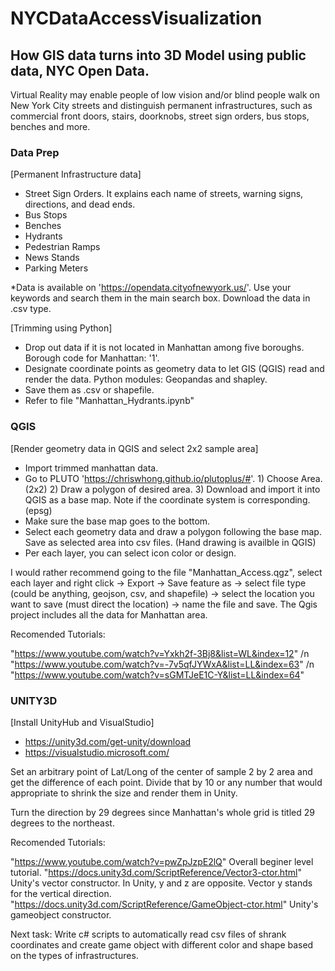 # NYCDataAccessVisualization
## How GIS data turns into 3D Model using public data, NYC Open Data.

Virtual Reality may enable people of low vision and/or blind people walk on New York City streets and distinguish permanent infrastructures, such as commercial front doors, stairs, doorknobs, street sign orders, bus stops, benches and more.

### Data Prep
[Permanent Infrastructure data]
- Street Sign Orders. It explains each name of streets, warning signs, directions, and dead ends. 
- Bus Stops
- Benches
- Hydrants
- Pedestrian Ramps
- News Stands
- Parking Meters

*Data is available on 'https://opendata.cityofnewyork.us/'. Use your keywords and search them in the main search box. Download the data in .csv type. 

[Trimming using Python]
- Drop out data if it is not located in Manhattan among five boroughs. Borough code for Manhattan: '1'.
- Designate coordinate points as geometry data to let GIS (QGIS) read and render the data. Python modules: Geopandas and shapley.
- Save them as .csv or shapefile.
- Refer to file "Manhattan_Hydrants.ipynb"

### QGIS
[Render geometry data in QGIS and select 2x2 sample area]
- Import trimmed manhattan data. 
- Go to PLUTO 'https://chriswhong.github.io/plutoplus/#'. 1) Choose Area. (2x2) 2) Draw a polygon of desired area. 3) Download and import it into QGIS as a base map. Note if the coordinate system is corresponding. (epsg)
- Make sure the base map goes to the bottom. 
- Select each geometry data and draw a polygon following the base map. Save as selected area into csv files. (Hand drawing is availble in QGIS)
- Per each layer, you can select icon color or design.

I would rather recommend going to the file "Manhattan_Access.qgz", select each layer and right click -> Export -> Save feature as -> select file type (could be anything, geojson, csv, and shapefile) -> select the location you want to save (must direct the location) -> name the file and save. The Qgis project includes all the data for Manhattan area.

Recomended Tutorials:

"https://www.youtube.com/watch?v=Yxkh2f-3Bj8&list=WL&index=12" /n
"https://www.youtube.com/watch?v=-7v5qfJYWxA&list=LL&index=63" /n
"https://www.youtube.com/watch?v=sGMTJeE1C-Y&list=LL&index=64"

### UNITY3D
[Install UnityHub and VisualStudio]
- https://unity3d.com/get-unity/download
- https://visualstudio.microsoft.com/

Set an arbitrary point of Lat/Long of the center of sample 2 by 2 area and get the difference of each point. Divide that by 10 or any number that would appropriate to shrink the size and render them in Unity. 

Turn the direction by 29 degrees since Manhattan's whole grid is titled 29 degrees to the northeast. 

Recomended Tutorials:

"https://www.youtube.com/watch?v=pwZpJzpE2lQ" Overall beginer level tutorial.
"https://docs.unity3d.com/ScriptReference/Vector3-ctor.html" Unity's vector constructor. In Unity, y and z are opposite. Vector y stands for the vertical direction.
"https://docs.unity3d.com/ScriptReference/GameObject-ctor.html" Unity's gameobject constructor.

Next task: Write c# scripts to automatically read csv files of shrank coordinates and create game object with different color and shape based on the types of infrastructures.
